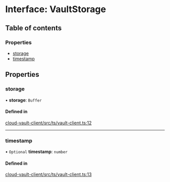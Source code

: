 # Interface: VaultStorage

## Table of contents

### Properties

- [storage](VaultStorage.md#storage)
- [timestamp](VaultStorage.md#timestamp)

## Properties

### storage

• **storage**: `Buffer`

#### Defined in

[cloud-vault-client/src/ts/vault-client.ts:12](https://gitlab.com/i3-market/code/wp3/t3.2/i3m-wallet-monorepo/-/blob/e69c9f8/packages/cloud-vault-client/src/ts/vault-client.ts#L12)

___

### timestamp

• `Optional` **timestamp**: `number`

#### Defined in

[cloud-vault-client/src/ts/vault-client.ts:13](https://gitlab.com/i3-market/code/wp3/t3.2/i3m-wallet-monorepo/-/blob/e69c9f8/packages/cloud-vault-client/src/ts/vault-client.ts#L13)
